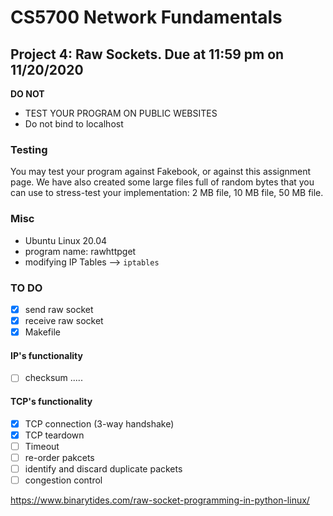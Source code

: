 # CS5700 Network Fundamentals
## Project 4: Raw Sockets. Due at 11:59 pm on 11/20/2020


**DO NOT** 
- TEST YOUR PROGRAM ON PUBLIC WEBSITES
- Do not bind to localhost 

### Testing 
You may test your program against Fakebook, or against this assignment page. We have also created some large files full of random bytes that you can use to stress-test your implementation: 2 MB file, 10 MB file, 50 MB file.
### Misc
- Ubuntu Linux 20.04
- program name: rawhttpget
- modifying IP Tables --> `iptables`

### TO DO 
- [x] send raw socket 
- [x] receive raw socket
- [x] Makefile
#### IP's functionality 
  - [ ] checksum 
  .....
#### TCP's functionality
- [x] TCP connection (3-way handshake)
- [x] TCP teardown 
- [ ] Timeout
- [ ] re-order pakcets 
- [ ] identify and discard duplicate packets
- [ ] congestion control 

https://www.binarytides.com/raw-socket-programming-in-python-linux/
